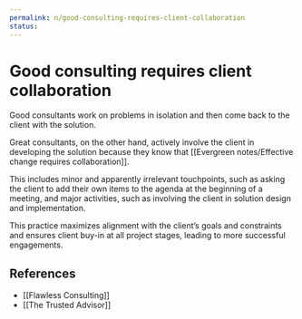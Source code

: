 ```yaml
---
permalink: n/good-consulting-requires-client-collaboration
status: 
---
```

# Good consulting requires client collaboration

Good consultants work on problems in isolation and then come back to the client with the solution.

Great consultants, on the other hand, actively involve the client in developing the solution because they know that [[Evergreen notes/Effective change requires collaboration]].

This includes minor and apparently irrelevant touchpoints, such as asking the client to add their own items to the agenda at the beginning of a meeting, and major activities, such as involving the client in solution design and implementation.

This practice maximizes alignment with the client’s goals and constraints and ensures client buy-in at all project stages, leading to more successful engagements.

## References

- [[Flawless Consulting]]
- [[The Trusted Advisor]]
